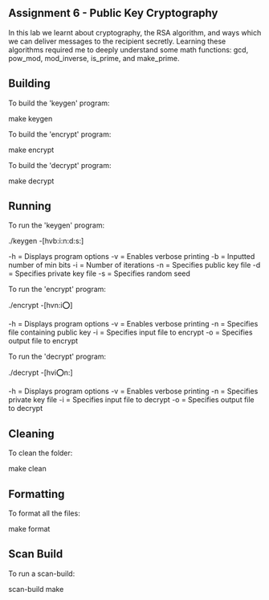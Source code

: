 ## Assignment 6 - Public Key Cryptography

In this lab we learnt about cryptography, the RSA algorithm, and ways which we can deliver messages to the recipient secretly. Learning these algorithms required me to deeply understand some math functions: gcd, pow_mod, mod_inverse, is_prime, and make_prime.

## Building
To build the 'keygen' program:

make keygen

To build the 'encrypt' program:

make encrypt

To build the 'decrypt' program:

make decrypt

## Running

To run the 'keygen' program:

./keygen -[hvb:i:n:d:s:]

-h = Displays program options
-v = Enables verbose printing
-b = Inputted number of min bits
-i = Number of iterations
-n = Specifies public key file
-d = Specifies private key file
-s = Specifies random seed

To run the 'encrypt' program:

./encrypt -[hvn:i:o:]

-h = Displays program options
-v = Enables verbose printing
-n = Specifies file containing public key
-i = Specifies input file to encrypt
-o = Specifies output file to encrypt

To run the 'decrypt' program:

./decrypt -[hvi:o:n:]

-h = Displays program options
-v = Enables verbose printing
-n = Specifies private key file
-i = Specifies input file to decrypt
-o = Specifies output file to decrypt

## Cleaning

To clean the folder:

make clean

## Formatting

To format all the files:

make format

## Scan Build

To run a scan-build:

scan-build make
